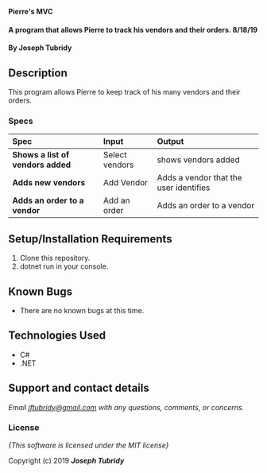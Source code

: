 **Pierre's MVC**

#### A program that allows Pierre to track his vendors and their orders. 8/18/19

#### By **Joseph Tubridy**

## Description

This program allows Pierre to keep track of his many vendors and their orders. 


### Specs
| Spec | Input | Output |
| :-------------     | :------------- | :------------- |
| **Shows a list of vendors added** | Select vendors | shows vendors added |
| **Adds new vendors** | Add Vendor | Adds a vendor that the user identifies |
| **Adds an order to a vendor** | Add an order | Adds an order to a vendor |

## Setup/Installation Requirements

1. Clone this repository.
2. dotnet run in your console.

## Known Bugs
* There are no known bugs at this time.

## Technologies Used
* C#
* .NET

## Support and contact details

_Email jftubridy@gmail.com with any questions, comments, or concerns._

### License

*{This software is licensed under the MIT license}*

Copyright (c) 2019 **_Joseph Tubridy_**